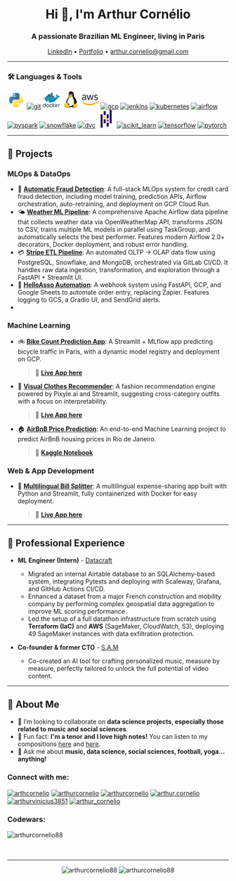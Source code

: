 <h1 align="center">Hi 🙌, I'm Arthur Cornélio</h1>
<h3 align="center">A passionate Brazilian ML Engineer, living in Paris</h3>

<p align="center">
  <a href="https://www.linkedin.com/in/arthurcornelio" target="_blank">LinkedIn</a> •
  <a href="https://troopl.com/arthurcornelio" target="_blank">Portfolio</a> •
  <a href="mailto:arthur.cornelio@gmail.com">arthur.cornelio@gmail.com</a>
</p>

---

### 🛠️ Languages & Tools

<p align="left">
    <a href="https://www.python.org" target="_blank" rel="noreferrer"><img src="https://raw.githubusercontent.com/devicons/devicon/master/icons/python/python-original.svg" alt="python" width="40" height="40"/></a>
    <a href="https://git-scm.com/" target="_blank" rel="noreferrer"><img src="https://www.vectorlogo.zone/logos/git-scm/git-scm-icon.svg" alt="git" width="40" height="40"/></a>
    <a href="https://www.docker.com/" target="_blank" rel="noreferrer"><img src="https://raw.githubusercontent.com/devicons/devicon/master/icons/docker/docker-original-wordmark.svg" alt="docker" width="40" height="40"/></a>
    <a href="https://www.linux.org/" target="_blank" rel="noreferrer"><img src="https://raw.githubusercontent.com/devicons/devicon/master/icons/linux/linux-original.svg" alt="linux" width="40" height="40"/></a>
    <a href="https://aws.amazon.com" target="_blank" rel="noreferrer"><img src="https://raw.githubusercontent.com/devicons/devicon/master/icons/amazonwebservices/amazonwebservices-original-wordmark.svg" alt="aws" width="40" height="40"/></a>
    <a href="https://cloud.google.com" target="_blank" rel="noreferrer"><img src="https://www.vectorlogo.zone/logos/google_cloud/google_cloud-icon.svg" alt="gcp" width="40" height="40"/></a>
    <a href="https://www.jenkins.io" target="_blank" rel="noreferrer"><img src="https://www.vectorlogo.zone/logos/jenkins/jenkins-icon.svg" alt="jenkins" width="40" height="40"/></a>
    <a href="https://kubernetes.io" target="_blank" rel="noreferrer"><img src="https://www.vectorlogo.zone/logos/kubernetes/kubernetes-icon.svg" alt="kubernetes" width="40" height="40"/></a>
    <a href="https://airflow.apache.org/" target="_blank" rel="noreferrer"><img src="https://www.vectorlogo.zone/logos/apache_airflow/apache_airflow-icon.svg" alt="airflow" width="40" height="40"/></a>
    <a href="https://spark.apache.org/" target="_blank" rel="noreferrer"><img src="https://www.vectorlogo.zone/logos/apache_spark/apache_spark-icon.svg" alt="pyspark" width="40" height="40"/></a>
    <a href="https://www.snowflake.com/" target="_blank" rel="noreferrer"><img src="https://www.vectorlogo.zone/logos/snowflake/snowflake-icon.svg" alt="snowflake" width="40" height="40"/></a>
    <a href="https://dvc.org/" target="_blank" rel="noreferrer"><img src="https://www.svgrepo.com/show/353683/dvc.svg" alt="dvc" width="40" height="40"/></a>
    <a href="https://pandas.pydata.org/" target="_blank" rel="noreferrer"><img src="https://raw.githubusercontent.com/devicons/devicon/2ae2a900d2f041da66e950e4d48052658d850630/icons/pandas/pandas-original.svg" alt="pandas" width="40" height="40"/></a>
    <a href="https://scikit-learn.org/" target="_blank" rel="noreferrer"><img src="https://upload.wikimedia.org/wikipedia/commons/0/05/Scikit_learn_logo_small.svg" alt="scikit_learn" width="40" height="40"/></a>
    <a href="https://www.tensorflow.org" target="_blank" rel="noreferrer"><img src="https://www.vectorlogo.zone/logos/tensorflow/tensorflow-icon.svg" alt="tensorflow" width="40" height="40"/></a>
    <a href="https://pytorch.org/" target="_blank" rel="noreferrer"><img src="https://www.vectorlogo.zone/logos/pytorch/pytorch-icon.svg" alt="pytorch" width="40" height="40"/></a>
</p>

---

## 🚀 Projects

### MLOps & DataOps
- 🥷 **[Automatic Fraud Detection](https://github.com/arthurcornelio88/automatic_fraud_detection)**: A full-stack MLOps system for credit card fraud detection, including model training, prediction APIs, Airflow orchestration, auto-retraining, and deployment on GCP Cloud Run.
- 🌤️ **[Weather ML Pipeline](https://github.com/arthurcornelio88/airflow-weather-ml-pipeline)**: A comprehensive Apache Airflow data pipeline that collects weather data via OpenWeatherMap API, transforms JSON to CSV, trains multiple ML models in parallel using TaskGroup, and automatically selects the best performer. Features modern Airflow 2.0+ decorators, Docker deployment, and robust error handling.
- 💳 **[Stripe ETL Pipeline](https://github.com/arthurcornelio88/stripe-etl)**: An automated OLTP → OLAP data flow using PostgreSQL, Snowflake, and MongoDB, orchestrated via GitLab CI/CD. It handles raw data ingestion, transformation, and exploration through a FastAPI + Streamlit UI.
- 🧾 **[HelloAsso Automation](https://github.com/arthurcornelio88/helloasso-webhook-to-gsheet)**: A webhook system using FastAPI, GCP, and Google Sheets to automate order entry, replacing Zapier. Features logging to GCS, a Gradio UI, and SendGrid alerts.
- 

### Machine Learning
- 🚲 **[Bike Count Prediction App](https://github.com/arthurcornelio88/bike-count-prediction-app)**: A Streamlit + MLflow app predicting bicycle traffic in Paris, with a dynamic model registry and deployment on GCP.
  > 🚀 **[Live App here](https://dstrafficcyclist1.streamlit.app/)**
- 👗 **[Visual Clothes Recommender](https://clothes-reco.streamlit.app/)**: A fashion recommendation engine powered by Pixyle.ai and Streamlit, suggesting cross-category outfits with a focus on interpretability.
  > 🚀 **[Live App here](https://clothes-reco.streamlit.app/)**
- 🏠 **[AirBnB Price Prediction](https://github.com/arthurcornelio88/airbnbpricing)**: An end-to-end Machine Learning project to predict AirBnB housing prices in Rio de Janeiro.
  > 🚀 **[Kaggle Notebook](https://www.kaggle.com/code/arthurcornelio/predicting-airbnb-housing-prices-in-rio-de-janeiro)**

### Web & App Development
- 💸 **[Multilingual Bill Splitter](https://github.com/arthurcornelio88/multilingual-bill-splitter)**: A multilingual expense-sharing app built with Python and Streamlit, fully containerized with Docker for easy deployment.
  > 🚀 **[Live App here](https://huggingface.co/spaces/arthurcornelio88/divisao_contas_multilingue)**

---

## 💼 Professional Experience

- **ML Engineer (Intern)** - [Datacraft](https://datacraft.paris/)
  - Migrated an internal Airtable database to an SQLAlchemy-based system, integrating Pytests and deploying with Scaleway, Grafana, and GitHub Actions CI/CD.
  - Enhanced a dataset from a major French construction and mobility company by performing complex geospatial data aggregation to improve ML scoring performance.
  - Led the setup of a full datathon infrastructure from scratch using **Terraform (IaC)** and **AWS** (SageMaker, CloudWatch, S3), deploying 49 SageMaker instances with data exfiltration protection.

- **Co-founder & former CTO** - [S.A.M](https://www.sammusic.xyz/)
  - Co-created an AI tool for crafting personalized music, measure by measure, perfectly tailored to unlock the full potential of video content.

---

## 💬 About Me

- 👯 I’m looking to collaborate on **data science projects, especially those related to music and social sciences**.
- 🎵 Fun fact: **I'm a tenor and I love high notes!** You can listen to my compositions [here](https://arthurvinicius.bandcamp.com/album/cora-o-na-boca) and [here](https://arthurvinicius.bandcamp.com/album/madre-amada).
- 💬 Ask me about **music, data science, social sciences, football, yoga... anything!**

<h3 align="left">Connect with me:</h3>
<p align="left">
<a href="https://twitter.com/arthcornelio" target="blank"><img align="center" src="https://raw.githubusercontent.com/rahuldkjain/github-profile-readme-generator/master/src/images/icons/Social/twitter.svg" alt="arthcornelio" height="30" width="40" /></a>
<a href="https://linkedin.com/in/arthurcornelio" target="blank"><img align="center" src="https://raw.githubusercontent.com/rahuldkjain/github-profile-readme-generator/master/src/images/icons/Social/linked-in-alt.svg" alt="arthurcornelio" height="30" width="40" /></a>
<a href="https://kaggle.com/arthurcornelio" target="blank"><img align="center" src="https://raw.githubusercontent.com/rahuldkjain/github-profile-readme-generator/master/src/images/icons/Social/kaggle.svg" alt="arthurcornelio" height="30" width="40" /></a>
<a href="https://instagram.com/arthur.cornelio" target="blank"><img align="center" src="https://raw.githubusercontent.com/rahuldkjain/github-profile-readme-generator/master/src/images/icons/Social/instagram.svg" alt="arthur.cornelio" height="30" width="40" /></a>
<a href="https://www.youtube.com/c/arthurvinicius3851" target="blank"><img align="center" src="https://raw.githubusercontent.com/rahuldkjain/github-profile-readme-generator/master/src/images/icons/Social/youtube.svg" alt="arthurvinicius3851" height="30" width="40" /></a>
<a href="https://www.hackerrank.com/arthur_cornelio" target="blank"><img align="center" src="https://raw.githubusercontent.com/rahuldkjain/github-profile-readme-generator/master/src/images/icons/Social/hackerrank.svg" alt="arthur_cornelio" height="30" width="40" /></a>
</p>

<h3 align="left">Codewars:</h3>
<p><img align="left" src="https://www.codewars.com/users/Arthur%20Corn%C3%A9lio/badges/large" alt="arthurcornelio88" /></p>
<br><br><br>

---
<p align="center">
  <img src="https://github-readme-stats.vercel.app/api/top-langs?username=arthurcornelio88&show_icons=true&locale=en&layout=compact&theme=vision-friendly-dark" alt="arthurcornelio88" />
  <img src="https://github-readme-stats.vercel.app/api?username=arthurcornelio88&show_icons=true&locale=en&theme=vision-friendly-dark" alt="arthurcornelio88" />
